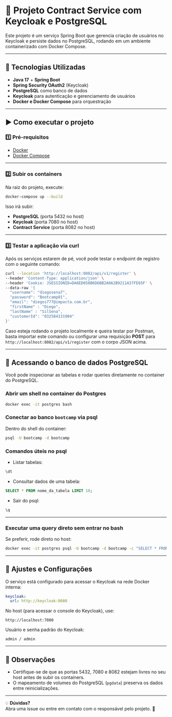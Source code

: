# 📄 Projeto Contract Service com Keycloak e PostgreSQL

Este projeto é um serviço Spring Boot que gerencia criação de usuários no Keycloak e persiste dados no PostgreSQL, rodando em um ambiente containerizado com Docker Compose.

---

## 🚀 Tecnologias Utilizadas

- **Java 17** + **Spring Boot**
- **Spring Security OAuth2** (Keycloak)
- **PostgreSQL** como banco de dados
- **Keycloak** para autenticação e gerenciamento de usuários
- **Docker e Docker Compose** para orquestração

---

## ▶️ Como executar o projeto

### 1️⃣ Pré-requisitos

- [Docker](https://www.docker.com/)
- [Docker Compose](https://docs.docker.com/compose/)

---

### 2️⃣ Subir os containers

Na raiz do projeto, execute:

```bash
docker-compose up --build
```

Isso irá subir:

- **PostgreSQL** (porta 5432 no host)
- **Keycloak** (porta 7080 no host)
- **Contract Service** (porta 8082 no host)

---

### 3️⃣ Testar a aplicação via curl

Após os serviços estarem de pé, você pode testar o endpoint de registro com o seguinte comando:

```bash
curl --location 'http://localhost:8082/api/v1/register' \
--header 'Content-Type: application/json' \
--header 'Cookie: JSESSIONID=DA6ED050B6D6BB2A0A2B9211A37FE65F' \
--data-raw '{
  "username": "diegosena7",
  "password": "Bootcamp01",
  "email": "diegos777@impacta.com.br",
  "firstName" : "Diego",
  "lastName" : "SilSena",
  "customerId": "032584131904"
}'
```

Caso esteja rodando o projeto localmente e queira testar por Postman, basta importar este comando ou configurar uma requisição **POST** para `http://localhost:8082/api/v1/register` com o corpo JSON acima.

---

## 💄 Acessando o banco de dados PostgreSQL

Você pode inspecionar as tabelas e rodar queries diretamente no container do PostgreSQL.

### Abrir um shell no container do Postgres

```bash
docker exec -it postgres bash
```

### Conectar ao banco `bootcamp` via psql

Dentro do shell do container:

```bash
psql -U bootcamp -d bootcamp
```

### Comandos úteis no psql

- Listar tabelas:

```sql
\dt
```

- Consultar dados de uma tabela:

```sql
SELECT * FROM nome_da_tabela LIMIT 10;
```

- Sair do psql:

```sql
\q
```

---

### Executar uma query direto sem entrar no bash

Se preferir, rode direto no host:

```bash
docker exec -it postgres psql -U bootcamp -d bootcamp -c "SELECT * FROM nome_da_tabela LIMIT 5;"
```

---

## 🔧 Ajustes e Configurações

O serviço está configurado para acessar o Keycloak na rede Docker interna:

```yaml
keycloak:
  url: http://keycloak:8080
```

No host (para acessar o console do Keycloak), use:

```
http://localhost:7080
```

Usuário e senha padrão do Keycloak:

```
admin / admin
```

---

## 📌 Observações

- Certifique-se de que as portas 5432, 7080 e 8082 estejam livres no seu host antes de subir os containers.
- O mapeamento de volumes do PostgreSQL (`pgdata`) preserva os dados entre reinicializações.

---

💡 **Dúvidas?**\
Abra uma issue ou entre em contato com o responsável pelo projeto. 🚀

